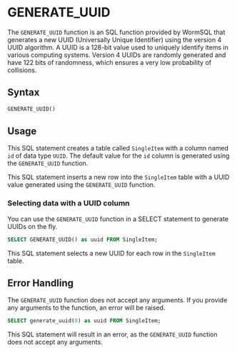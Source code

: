 # GENERATE_UUID

The `GENERATE_UUID` function is an SQL function provided by WormSQL that generates a new UUID (Universally Unique Identifier) using the version 4 UUID algorithm. A UUID is a 128-bit value used to uniquely identify items in various computing systems. Version 4 UUIDs are randomly generated and have 122 bits of randomness, which ensures a very low probability of collisions.

## Syntax

```sql
GENERATE_UUID()
```

## Usage

This SQL statement creates a table called `SingleItem` with a column named `id` of data type `UUID`. The default value for the `id` column is generated using the `GENERATE_UUID` function.


This SQL statement inserts a new row into the `SingleItem` table with a UUID value generated using the `GENERATE_UUID` function.

### Selecting data with a UUID column

You can use the `GENERATE_UUID` function in a SELECT statement to generate UUIDs on the fly.

```sql
SELECT GENERATE_UUID() as uuid FROM SingleItem;
```

This SQL statement selects a new UUID for each row in the `SingleItem` table.

## Error Handling

The `GENERATE_UUID` function does not accept any arguments. If you provide any arguments to the function, an error will be raised.

```sql
SELECT generate_uuid(0) as uuid FROM SingleItem;
```

This SQL statement will result in an error, as the `GENERATE_UUID` function does not accept any arguments.
